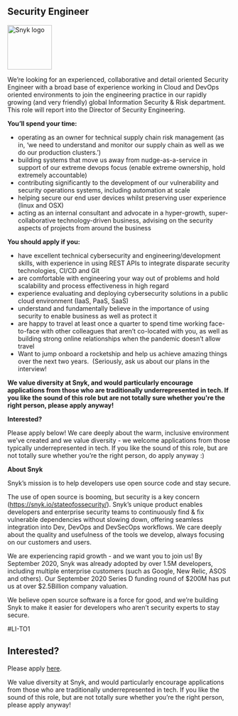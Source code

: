Security Engineer
---

<img src="https://res.cloudinary.com/snyk/image/upload/v1537345894/press-kit/brand/logo-black.png" width="100" alt="Snyk logo" />

<p><span style="font-weight: 400;">We’re looking for an experienced, collaborative and detail oriented Security Engineer with a broad base of experience working in Cloud and DevOps oriented environments to join the engineering practice in our rapidly growing (and very friendly) global Information Security &amp; Risk department. &nbsp; This role will report into the Director of Security Engineering.</span></p>
<p><strong>You’ll spend your time:</strong></p>
<ul>
<li style="font-weight: 400;"><span style="font-weight: 400;">operating as an owner for technical supply chain risk management (as in, ‘we need to understand and monitor our supply chain as well as we do our production clusters.’)</span></li>
<li style="font-weight: 400;"><span style="font-weight: 400;">building systems that move us away from nudge-as-a-service in support of our extreme devops focus (enable extreme ownership, hold extremely accountable)</span></li>
<li style="font-weight: 400;"><span style="font-weight: 400;">contributing significantly to the development of our vulnerability and security operations systems, including automation at scale</span></li>
<li style="font-weight: 400;"><span style="font-weight: 400;">helping secure our end user devices whilst preserving user experience (linux and OSX)</span></li>
<li style="font-weight: 400;"><span style="font-weight: 400;">acting as an internal consultant and advocate in a hyper-growth, super-collaborative technology-driven business, advising on the security aspects of projects from around the business</span></li>
</ul>
<p><strong>You should apply if you:</strong></p>
<ul>
<li style="font-weight: 400;"><span style="font-weight: 400;">have excellent technical cybersecurity and engineering/development skills, with experience in using REST APIs to integrate disparate security technologies, CI/CD and Git</span></li>
<li style="font-weight: 400;"><span style="font-weight: 400;">are comfortable with engineering your way out of problems and hold scalability and process effectiveness in high regard</span></li>
<li style="font-weight: 400;"><span style="font-weight: 400;">experience evaluating and deploying cybersecurity solutions in a public cloud environment (IaaS, PaaS, SaaS)</span></li>
<li style="font-weight: 400;"><span style="font-weight: 400;">understand and fundamentally believe in the importance of using security to enable business as well as protect it</span></li>
<li style="font-weight: 400;"><span style="font-weight: 400;">are happy to travel at least once a quarter to spend time working face-to-face with other colleagues that aren’t co-located with you, as well as building strong online relationships when the pandemic doesn’t allow travel</span></li>
<li style="font-weight: 400;"><span style="font-weight: 400;">Want to jump onboard a rocketship and help us achieve amazing things over the next two years.&nbsp; (Seriously, ask us about our plans in the interview!</span></li>
</ul>
<p><strong>We value diversity at Snyk, and would particularly encourage applications from those who are traditionally underrepresented in tech. If you like the sound of this role but are not totally sure whether you're the right person, please apply anyway!</strong></p>
<p><strong>Interested?</strong></p>
<p><span style="font-weight: 400;">Please apply below! We care deeply about the warm, inclusive environment we’ve created and we value diversity - we welcome applications from those typically underrepresented in tech. If you like the sound of this role, but are not totally sure whether you’re the right person, do apply anyway :)</span></p>
<p><strong>About Snyk</strong></p>
<p>Snyk’s mission is to help developers use open source code and stay secure.</p>
<p>The use of open source is booming, but security is a key concern (<a class="c-link" href="https://snyk.io/stateofossecurity/" target="_blank" data-stringify-link="https://snyk.io/stateofossecurity/" data-sk="tooltip_parent">https://snyk.io/stateofossecurity/</a>). Snyk’s unique product enables developers and enterprise security teams to continuously find &amp; fix vulnerable dependencies without slowing down, offering seamless integration into Dev, DevOps and DevSecOps workflows. We care deeply about the quality and usefulness of the tools we develop, always focusing on our customers and users.</p>
<p>We are experiencing rapid growth - and we want you to join us! By September 2020, Snyk was already adopted by over 1.5M developers, including multiple enterprise customers (such as Google, New Relic, ASOS and others). Our September 2020 Series D funding round of $200M has put us at over $2.5Billion company valuation.</p>
<p>We believe open source software is a force for good, and we’re building Snyk to make it easier for developers who aren’t security experts to stay secure.</p>
<p><span style="font-weight: 400;">#LI-TO1</span></p>

Interested?
---

Please apply [here](https://boards.greenhouse.io/snyk/jobs/4917244002#app).

We value diversity at Snyk, and would particularly encourage applications from those who are traditionally underrepresented in tech.
If you like the sound of this role, but are not totally sure whether you’re the right person, please apply anyway!
